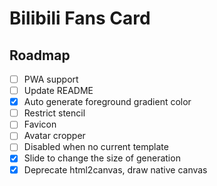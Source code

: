# Bilibili Fans Card

## Roadmap

- [ ] PWA support
- [ ] Update README
- [x] Auto generate foreground gradient color
- [ ] Restrict stencil
- [ ] Favicon
- [ ] Avatar cropper
- [ ] Disabled when no current template
- [x] Slide to change the size of generation
- [x] Deprecate html2canvas, draw native canvas
